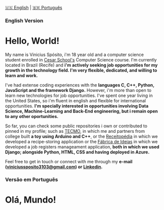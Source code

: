 [🇺🇸 English](#english-version) | [🇧🇷 Português](#versao-em-portugues)

### English Version

# Hello, World!

My name is Vinicius Spósito, i'm 18 year old and a computer science student enrolled in [Cesar School's](cesar.school) Computer Science course. I'm currently located in Brazil (Recife) and **i'm actively seeking job opportunities for my growth in the technology field. I'm very flexible, dedicated, and willing to learn and work.**

I've had extense coding experiences with the **languages C, C++, Python, JavaScript and the framework Django.** However, i'm more than open to learn new technologies for job opportunities. I've spent one year living in the United States, so i'm fluent in english and flexible for international opportunities. **I'm specially interested in opportunities involving Data Science, Machine-Learning and Back-End engineering, but i remain open to any other oportunities.**

So far, you can check some public repositories i own or contributed to pinned in my profile; such as [TECMO](https://github.com/Caldas42/TECMO), in which me and partners from college built **a toy using Arduino and C++**, or the [Receitopédia](https://github.com/Caldas42/Receitopedia) in which we developed a recipe-storing application or the [Fábrica de Ideias](https://github.com/nogsposito/Projetos2-Cesar) in which we developed a job registers manageament application, **both in which we used Django; alongside Python, HTML, CSS and having deployed in Azure.**

Feel free to get in touch or connect with me through my **e-mail (viniciussposito3103@gmail.com) or [Linkedin](https://www.linkedin.com/in/vin%C3%ADcius-sp%C3%B3sito-6703bb321/).**

### Versão em Português

# Olá, Mundo!

<!-- links de socials, contato ,linkedin, o que eu ja trabalhei, tecnologias que eu sei usar ... -->

<!--
**nogsposito/nogsposito** is a ✨ _special_ ✨ repository because its `README.md` (this file) appears on your GitHub profile.

Here are some ideas to get you started:

- 🔭 I’m currently working on ...
- 🌱 I’m currently learning ...
- 👯 I’m looking to collaborate on ...
- 🤔 I’m looking for help with ...
- 💬 Ask me about ...
- 📫 How to reach me: ...
- 😄 Pronouns: ...
- ⚡ Fun fact: ...
-->
